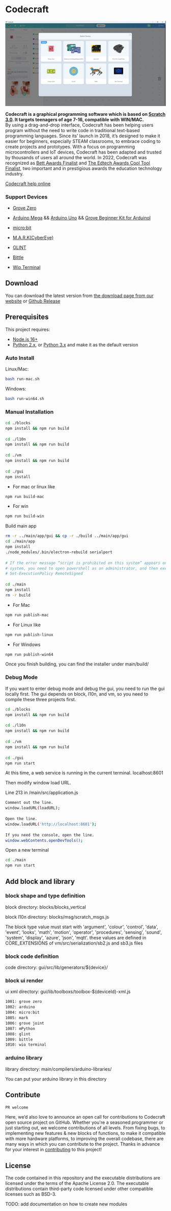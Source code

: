 # Codecraft

[![Feature Requests](./misc/main.jpg)](https://www.yuque.com/tinkergen-help-en/codecraft?language=en-us)

**Codecraft is a graphical programming software which is based on [Scratch 3.0](https://scratch.mit.edu/). It targets teenagers of age 7-16, compatible with WIN/MAC.**  
By using a drag-and-drop interface, Codecraft has been helping users program without the need to write code in traditional text-based programming languages. Since its’ launch in 2018, it’s designed to make it easier for beginners, especially STEAM classrooms, to embrace coding to create projects and prototypes. With a focus on programming microcontrollers and IoT devices, Codecraft has been adapted and trusted by thousands of users all around the world. In 2022, Codecraft was recognized as [Bett Awards Finalist](https://www.seeedstudio.com/blog/2022/04/06/seeed-studio-codecraft-recognized-finalist-by-edtech-awards-2022/) and [The Edtech Awards Cool Tool Finalist](https://www.seeedstudio.com/blog/2022/04/06/seeed-studio-codecraft-recognized-finalist-by-edtech-awards-2022/), two important and in prestigious awards the education technology industry. 

[Codecraft help online](https://www.yuque.com/tinkergen-help-en/codecraft?language=en-us)

### Support Devices

- [Grove Zero](https://www.seeedstudio.com/Grove-Zero-Starter-Kit-V2-0-p-4352.html)

- [Arduino Mega](https://www.seeedstudio.com/Arduino-Mega2560-Rev3-p-695.html?queryID=4ca214ec6d1c29f11b4fb8ea9b412462&objectID=1868&indexName=bazaar_retailer_products) && [Arduino Uno](https://www.seeedstudio.com/Arduino-Uno-Rev3-p-2995.html?queryID=62ec7ca39b8fe0ebc6e04c773397de71&objectID=196&indexName=bazaar_retailer_products) && [Grove Beginner Kit for Arduinol](https://www.seeedstudio.com/Grove-Beginner-Kit-for-Arduino-p-4549.html)

- [micro:bit](https://www.seeedstudio.com/MICRO-BIT-SBC-BOARD-ONLY-V2-2-p-5294.html?queryID=aa6734c4d3222d27c9fe62e74012ccd3&objectID=5294&indexName=bazaar_retailer_products)

- [M.A.R.K(CyberEye)](https://www.seeedstudio.com/Make-A-Robot-Kit-p-4669.html?queryID=fd7dc3b439a2a85852f4f46efe8bbd2b&objectID=4669&indexName=bazaar_retailer_products)

- [GLINT](https://www.seeedstudio.com/Glint-Programmable-Wearable-Bracelet-p-4631.html?queryID=2638256e766bc26fe3165286a556f669&objectID=4631&indexName=bazaar_retailer_products)

- [Bittle](https://www.seeedstudio.com/CH-Bittle-p-4833.html?queryID=fe0d39474704586c27934023f1a5b95a&objectID=4833&indexName=bazaar_retailer_products)

- [Wio Terminal](https://www.seeedstudio.com/Wio-Terminal-p-4509.html?queryID=86e04846e7077e38bdc4182aeba96330&objectID=4509&indexName=bazaar_retailer_products)

## Download

You can download the latest version from [the download page from our website](https://ide.tinkergen.com/download/en/) or [Github Release](https://github.com/Seeed-Studio/CodeCraft/releases)

## Prerequisites

This project requires:
- [Node.js 16+](https://nodejs.org/)
- [Python 2.x](https://www.python.org/downloads/release/python-272/), or [Python 3.x](https://www.python.org/downloads/) and make it as the default version

### Auto Install

Linux/Mac:

```bash
bash run-mac.sh
```

Windows:

```bash
bash run-win64.sh
```

### Manual Installation

```bash
cd ./blocks
npm install && npm run build

cd ./l10n
npm install && npm run build

cd ./vm
npm install && npm run build

cd ./gui
npm install
```

- For mac or linux like

```bash
npm run build-mac
```

- For win

```bash
npm run build-win
```

Build main app

```bash
rm -r ../main/app/gui && cp -r ./build ../main/app/gui
cd ./main/app
npm install
./node_modules/.bin/electron-rebuild serialport

# If the error message “script is prohibited on this system” appears on the Windows   
# system, you need to open powershell as an administrator, and then execute 
# Set-ExecutionPolicy RemoteSigned

cd ./main
npm install
rm -r build 
```

- For Mac

```bash
npm run publish-mac
```

- For Linux like

```bash
npm run publish-linux
```

- For Windows

```bash
npm run publish-win64
```

Once you finish building, you can find the installer under main/build/

### Debug Mode
If you want to enter debug mode and debug the gui, you need to run the gui locally first. The gui depends on block, l10n, and vm, so you need to compile these three projects first.

```bash
cd ./blocks
npm install && npm run build

cd ./l10n
npm install && npm run build

cd ./vm
npm install && npm run build

cd ./gui
npm run start
```
At this time, a web service is running in the current terminal. localhost:8601

Then modify window load URL.

Line 213 in /main/src/application.js

```bash
Comment out the line.
window.loadURL(loadURL);

Open the line.
window.loadURL('http://localhost:8601');

If you need the console, open the line.
window.webContents.openDevTools();
```
Open a new terminal

```bash
cd ./main
npm run start
```

## Add block and library
### block shape and type definition

block directory: blocks/blocks_vertical

block l10n directory: blocks/msg/scratch_msgs.js

The block type value must start with 'argument', 'colour', 'control', 'data', 'event', 'looks', 'math', 'motion', 'operator', 'procedures', 'sensing', 'sound', 'system', 'display', 'azure', 'json', 'mqtt'. these values ​​are defined in CORE_EXTENSIONS of vm/src/serialization/sb2.js and sb3.js files

### block code definition
code directory: gui/src/lib/generators/${device}/

### block ui render
ui xml directory: gui/lib/toolboxs/toolbox-${deviceId}-xml.js
```bash
1001: grove zero
1002: arduino
1004: micro:bit
1005: mark
1006: grove joint
1007: mPython
1008: glint
1009: bittle
1010: wio terminal
```

### arduino library
library directory: main/compilers/arduino-libraries/

You can put your arduino library in this directory


## Contribute

`PR welcome`

Here, we’d also love to announce an open call for contributions to Codecraft open source project on GitHub. Whether you're a seasoned programmer or just starting out, we welcome contributions of all levels. From fixing bugs, to implementing new features & new blocks of functions, to make it compatible with more hardware platforms, to improving the overall codebase, there are many ways in which you can contribute to the project. Thanks in advance for your interest in [contributing](./misc/CONTRIBUTING.md) to this project!

## License

The code contained in this repository and the executable distributions are licensed under the terms of the Apache License 2.0. The executable distributions contain third-party code licensed under other compatible licenses such as BSD-3.


TODO: add documentation on how to create new modules